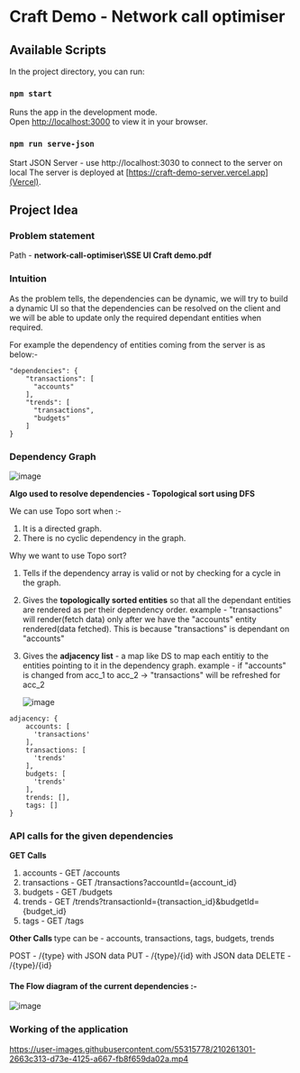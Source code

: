 # Craft Demo - Network call optimiser

## Available Scripts

In the project directory, you can run:

### `npm start`

Runs the app in the development mode.\
Open [http://localhost:3000](http://localhost:3000) to view it in your browser.

### `npm run serve-json`

Start JSON Server - use http://localhost:3030 to connect to the server on local
The server is deployed at [https://craft-demo-server.vercel.app](Vercel).

## Project Idea 
### Problem statement
Path - <b>network-call-optimiser\SSE UI Craft demo.pdf</b>

### Intuition
As the problem tells, the dependencies can be dynamic, we will try to build a dynamic UI so that the dependencies can be resolved on the client and we will be able to update only the required dependant entities when required.

For example the dependency of entities coming from the server is as below:-
```
"dependencies": {
    "transactions": [
      "accounts"
    ],
    "trends": [
      "transactions",
      "budgets"
    ]
}
```
### Dependency Graph 

![image](https://user-images.githubusercontent.com/55315778/210565554-ef28ee14-a23b-4036-a67e-f3abedae2226.png)

<b>Algo used to resolve dependencies - Topological sort using DFS</b>

We can use Topo sort when :-
1. It is a directed graph.
2. There is no cyclic dependency in the graph. 

Why we want to use Topo sort? 
1. Tells if the dependency array is valid or not by checking for a cycle in the graph.
2. Gives the <b> topologically sorted entities</b> so that all the dependant entities are rendered as per their dependency order.
   example - "transactions" will render(fetch data) only after we have the "accounts" entity rendered(data fetched). This is because "transactions" is dependant on   "accounts"
3. Gives the <b>adjacency list</b> - a map like DS to map each entitiy to the entities pointing to it in the dependency graph.
   example - if "accounts" is changed from acc_1 to acc_2 -> "transactions" will be refreshed for acc_2
   
   ![image](https://user-images.githubusercontent.com/55315778/210562084-529eddfc-d2f4-47eb-b434-e10e3df81ef8.png)
   
```
adjacency: {
    accounts: [
      'transactions'
    ],
    transactions: [
      'trends'
    ],
    budgets: [
      'trends'
    ],
    trends: [],
    tags: []
}
  ```
### API calls for the given dependencies

<b> GET Calls </b>
1. accounts - GET /accounts
2. transactions - GET /transactions?accountId={account_id}
3. budgets - GET /budgets
4. trends - GET /trends?transactionId={transaction_id}&budgetId={budget_id}
5. tags - GET /tags

<b> Other Calls </b>
type can be - accounts, transactions, tags, budgets, trends

POST - /{type} with JSON data
PUT - /{type}/{id} with JSON data
DELETE - /{type}/{id}

#### The Flow diagram of the current dependencies :-
![image](https://user-images.githubusercontent.com/55315778/210561864-4b2c3794-a100-46c8-8c63-5e11cb3ad73b.png)


### Working of the application


https://user-images.githubusercontent.com/55315778/210261301-2663c313-d73e-4125-a667-fb8f659da02a.mp4


